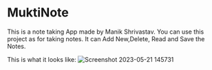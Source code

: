 # MuktiNote
This is a note taking App made by Manik Shrivastav. You can use this project as for taking notes. It can Add New,Delete, Read and Save the Notes.

This is what it looks like:
![Screenshot 2023-05-21 145731](https://github.com/ManikShrivastav/MuktiNote/assets/93542035/9d95d9db-0dd3-4113-82df-86dad254bbff)

